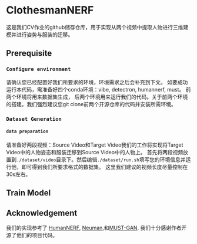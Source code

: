 # ClothesmanNERF

这是我们CV作业的github储存仓库，用于实现从两个视频中提取人物进行三维建模并进行姿势与服装的迁移。

## Prerequisite

### `Configure environment`

请确认您已经配置好我们所要求的环境，环境需求之后会补充到下文。
如要成功运行本代码，需准备好四个conda环境：vibe, detectron, humannerf, must。 前两个环境将用来数据集生成， 后两个环境用来运行我们的代码。关于前两个环境的搭建，我们强烈建议您git clone前两个开源仓库的代码并安装所需环境。

### `Dataset Generation`

#### `data preparation`
请准备好两段视频：Source Video和Target Video我们的工作将实现将Target Video中的人物姿态和服装迁移到Source Video中的人物上。
首先将两段视频放置到`./dataset/video`目录下。然后编辑`./dataset/run.sh`填写您的环境信息并运行他，即可得到我们所要求格式的数据集。
这里我们建议的视频长度尽量控制在30s左右。

## Train Model

## Acknowledgement

我们的实现参考了 [HumanNERF](https://github.com/chungyiweng/humannerf), [Neuman](https://github.com/apple/ml-neuman),和[MUST-GAN](https://github.com/TianxiangMa/MUST-GAN). 我们十分感谢作者开源了他们的项目代码。